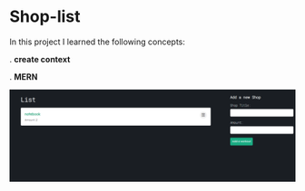 # Shop-list


In this project I learned the following concepts:

. **create context**

. **MERN**

![project image](https://github.com/MatheusCTorres/Shop-list/blob/main/img.png)
